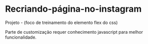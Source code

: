 # Recriando-página-no-instagram
Projeto - (foco de treinamento do elemento flex do css)

Parte de customização requer conhecimento javascript para melhor funcionalidade.
